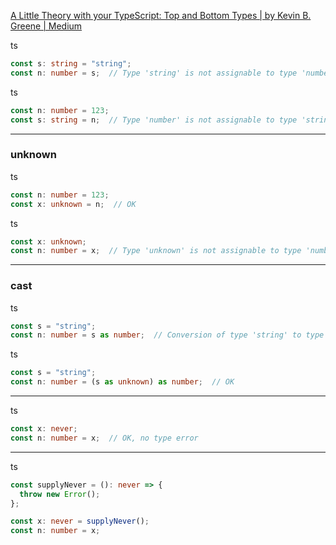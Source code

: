 

[A Little Theory with your TypeScript: Top and Bottom Types | by Kevin B. Greene | Medium](https://medium.com/@KevinBGreene/a-little-theory-with-your-typescript-top-and-bottom-types-61b380f227d)

ts

```typescript
const s: string = "string";
const n: number = s;  // Type 'string' is not assignable to type 'number'.
```


ts

```typescript
const n: number = 123;
const s: string = n;  // Type 'number' is not assignable to type 'string'.
```


---
### unknown

ts

```typescript
const n: number = 123;
const x: unknown = n;  // OK
```


ts

```typescript
const x: unknown;
const n: number = x;  // Type 'unknown' is not assignable to type 'number'.
```


---
### cast

ts

```typescript
const s = "string";
const n: number = s as number;  // Conversion of type 'string' to type 'number' may be a mistake because neither type sufficiently overlaps with the other. If this was intentional, convert the expression to 'unknown' first.
```


ts

```typescript
const s = "string";
const n: number = (s as unknown) as number;  // OK
```


---

ts

```typescript
const x: never;
const n: number = x;  // OK, no type error 
```



---

ts

```typescript
const supplyNever = (): never => {
  throw new Error();
};

const x: never = supplyNever();
const n: number = x;
```


